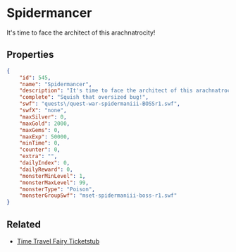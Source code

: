 # Spidermancer

It's time to face the architect of this arachnatrocity!

## Properties

```json
{
    "id": 545,
    "name": "Spidermancer",
    "description": "It's time to face the architect of this arachnatrocity!",
    "complete": "Squish that oversized bug!",
    "swf": "quests\/quest-war-spidermaniii-BOSSr1.swf",
    "swfX": "none",
    "maxSilver": 0,
    "maxGold": 2000,
    "maxGems": 0,
    "maxExp": 50000,
    "minTime": 0,
    "counter": 0,
    "extra": "",
    "dailyIndex": 0,
    "dailyReward": 0,
    "monsterMinLevel": 1,
    "monsterMaxLevel": 99,
    "monsterType": "Poison",
    "monsterGroupSwf": "mset-spidermaniii-boss-r1.swf"
}
```

## Related

- [Time Travel Fairy Ticketstub](../items/3375-time-travel-fairy-ticketstub.md)

